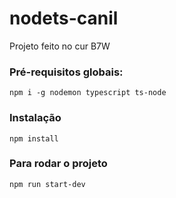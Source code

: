 # nodets-canil
Projeto feito no cur B7W

### Pré-requisitos  globais:
`npm i -g nodemon typescript ts-node`

### Instalação
`npm install`

### Para rodar o projeto
`npm run start-dev`
